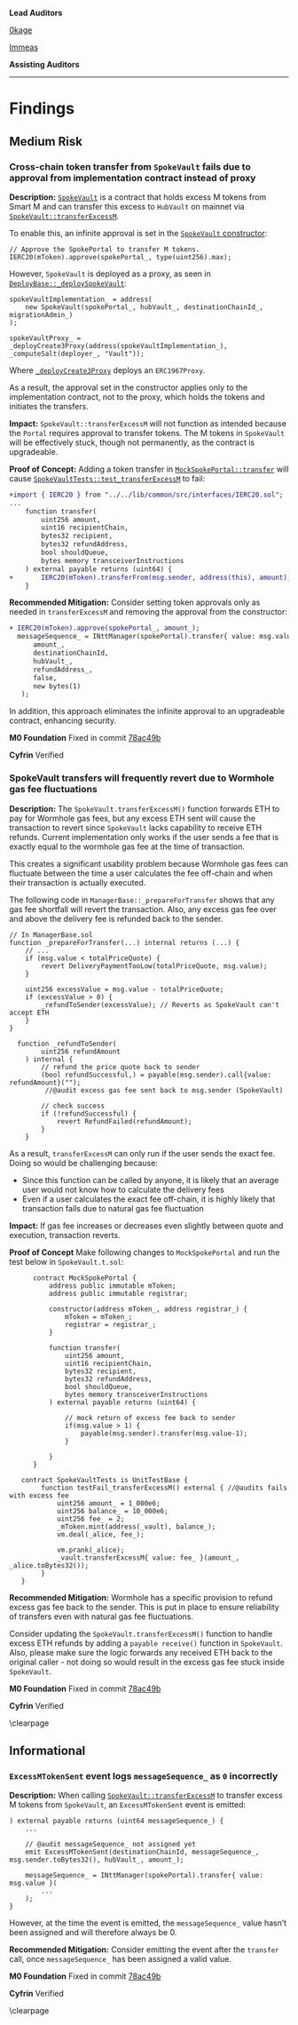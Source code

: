 **Lead Auditors**

[0kage](https://twitter.com/0kage_eth)

[Immeas](https://twitter.com/0ximmeas)

**Assisting Auditors**



---

# Findings
## Medium Risk


### Cross-chain token transfer from `SpokeVault` fails due to approval from implementation contract instead of proxy

**Description:** [`SpokeVault`](https://github.com/m0-foundation/m-portal/blob/8f909076f4fc1f22028cabd6df8a9e6b5be4b078/src/SpokeVault.sol) is a contract that holds excess M tokens from Smart M and can transfer this excess to `HubVault` on mainnet via [`SpokeVault::transferExcessM`](https://github.com/m0-foundation/m-portal/blob/8f909076f4fc1f22028cabd6df8a9e6b5be4b078/src/SpokeVault.sol#L69-L89).

To enable this, an infinite approval is set in the [`SpokeVault` constructor](https://github.com/m0-foundation/m-portal/blob/8f909076f4fc1f22028cabd6df8a9e6b5be4b078/src/SpokeVault.sol#L63-L64):
```solidity
// Approve the SpokePortal to transfer M tokens.
IERC20(mToken).approve(spokePortal_, type(uint256).max);
```

However, `SpokeVault` is deployed as a proxy, as seen in [`DeployBase::_deploySpokeVault`](https://github.com/m0-foundation/m-portal/blob/8f909076f4fc1f22028cabd6df8a9e6b5be4b078/script/deploy/DeployBase.sol#L221-L235):
```solidity
spokeVaultImplementation_ = address(
    new SpokeVault(spokePortal_, hubVault_, destinationChainId_, migrationAdmin_)
);

spokeVaultProxy_ = _deployCreate3Proxy(address(spokeVaultImplementation_), _computeSalt(deployer_, "Vault"));
```
Where [`_deployCreate3Proxy`](https://github.com/m0-foundation/m-portal/blob/8f909076f4fc1f22028cabd6df8a9e6b5be4b078/script/helpers/Utils.sol#L102-L108) deploys an `ERC1967Proxy`.

As a result, the approval set in the constructor applies only to the implementation contract, not to the proxy, which holds the tokens and initiates the transfers.

**Impact:** `SpokeVault::transferExcessM` will not function as intended because the `Portal` requires approval to transfer tokens. The M tokens in `SpokeVault` will be effectively stuck, though not permanently, as the contract is upgradeable.

**Proof of Concept:** Adding a token transfer in [`MockSpokePortal::transfer`](https://github.com/m0-foundation/m-portal/blob/8f909076f4fc1f22028cabd6df8a9e6b5be4b078/test/mocks/MockSpokePortal.sol#L14-L21) will cause [`SpokeVaultTests::test_transferExcessM`](https://github.com/m0-foundation/m-portal/blob/8f909076f4fc1f22028cabd6df8a9e6b5be4b078/test/unit/Spokevault.t.sol#L115-L138) to fail:
```diff
+import { IERC20 } from "../../lib/common/src/interfaces/IERC20.sol";
...
    function transfer(
        uint256 amount,
        uint16 recipientChain,
        bytes32 recipient,
        bytes32 refundAddress,
        bool shouldQueue,
        bytes memory transceiverInstructions
    ) external payable returns (uint64) {
+       IERC20(mToken).transferFrom(msg.sender, address(this), amount);
    }
```

**Recommended Mitigation:** Consider setting token approvals only as needed in `transferExcessM` and removing the approval from the constructor:
```diff
+ IERC20(mToken).approve(spokePortal_, amount_);
  messageSequence_ = INttManager(spokePortal).transfer{ value: msg.value }(
      amount_,
      destinationChainId,
      hubVault_,
      refundAddress_,
      false,
      new bytes(1)
   );
```
In addition, this approach eliminates the infinite approval to an upgradeable contract, enhancing security.

**M0 Foundation**
Fixed in commit [78ac49b](https://github.com/m0-foundation/m-portal/commit/78ac49bba3ac294873a949eec00a5bfad8b41c34)

**Cyfrin**
Verified


### SpokeVault transfers will frequently revert due to Wormhole gas fee fluctuations

**Description:** The `SpokeVault.transferExcessM()` function forwards ETH to pay for Wormhole gas fees, but any excess ETH sent will cause the transaction to revert since `SpokeVault` lacks capability to receive ETH refunds. Current implementation only works if the user sends a fee that is exactly equal to the  wormhole gas fee at the time of transaction.

This creates a significant usability problem because Wormhole gas fees can fluctuate between the time a user calculates the fee off-chain and when their transaction is actually executed.

The following code in `ManagerBase::_prepareForTransfer` shows that any gas fee shortfall will revert the transaction. Also, any excess gas fee over and above the delivery fee is refunded back to the sender.

```solidity
// In ManagerBase.sol
function _prepareForTransfer(...) internal returns (...) {
    // ...
    if (msg.value < totalPriceQuote) {
        revert DeliveryPaymentTooLow(totalPriceQuote, msg.value);
    }

    uint256 excessValue = msg.value - totalPriceQuote;
    if (excessValue > 0) {
        _refundToSender(excessValue); // Reverts as SpokeVault can't accept ETH
    }
}

  function _refundToSender(
        uint256 refundAmount
    ) internal {
        // refund the price quote back to sender
        (bool refundSuccessful,) = payable(msg.sender).call{value: refundAmount}("");
         //@audit excess gas fee sent back to msg.sender (SpokeVault)

        // check success
        if (!refundSuccessful) {
            revert RefundFailed(refundAmount);
        }
    }
```


As a result, `transferExcessM` can only run if the user sends the exact fee. Doing so would be challenging because:

- Since this function can be called by anyone, it is likely that an average user would not know how to calculate the delivery fees
- Even if a user calculates the exact fee off-chain, it is highly likely that transaction fails due to natural gas fee fluctuation


**Impact:** If gas fee increases or decreases even slightly between quote and execution, transaction reverts.

**Proof of Concept**
Make following changes to `MockSpokePortal` and run the test below in `SpokeVault.t.sol`:

```solidity
      contract MockSpokePortal {
          address public immutable mToken;
          address public immutable registrar;

          constructor(address mToken_, address registrar_) {
              mToken = mToken_;
              registrar = registrar_;
          }

          function transfer(
              uint256 amount,
              uint16 recipientChain,
              bytes32 recipient,
              bytes32 refundAddress,
              bool shouldQueue,
              bytes memory transceiverInstructions
          ) external payable returns (uint64) {

              // mock return of excess fee back to sender
              if(msg.value > 1) {
                  payable(msg.sender).transfer(msg.value-1);
              }

          }
      }

   contract SpokeVaultTests is UnitTestBase {
        function testFail_transferExcessM() external { //@audits fails with excess fee
            uint256 amount_ = 1_000e6;
            uint256 balance_ = 10_000e6;
            uint256 fee_ = 2;
            _mToken.mint(address(_vault), balance_);
            vm.deal(_alice, fee_);

            vm.prank(_alice);
            _vault.transferExcessM{ value: fee_ }(amount_, _alice.toBytes32());
        }
   }

```

**Recommended Mitigation:** Wormhole has a specific provision to refund excess gas fee back to the sender. This is put in place to ensure reliability of transfers even with natural gas fee fluctuations.

Consider updating the `SpokeVault.transferExcessM()` function to handle excess ETH refunds by adding a `payable receive()` function in `SpokeVault`. Also, please make sure the logic forwards any received ETH back to the original caller - not doing so would result in the excess gas fee stuck inside `SpokeVault`.

**M0 Foundation**
Fixed in commit [78ac49b](https://github.com/m0-foundation/m-portal/commit/78ac49bba3ac294873a949eec00a5bfad8b41c34)

**Cyfrin**
Verified

\clearpage
## Informational


### `ExcessMTokenSent` event logs `messageSequence_` as `0` incorrectly

**Description:** When calling [`SpokeVault::transferExcessM`](https://github.com/m0-foundation/m-portal/blob/8f909076f4fc1f22028cabd6df8a9e6b5be4b078/src/SpokeVault.sol#L69-L89) to transfer excess M tokens from `SpokeVault`, an `ExcessMTokenSent` event is emitted:
```solidity
) external payable returns (uint64 messageSequence_) {
    ...

    // @audit messageSequence_ not assigned yet
    emit ExcessMTokenSent(destinationChainId, messageSequence_, msg.sender.toBytes32(), hubVault_, amount_);

    messageSequence_ = INttManager(spokePortal).transfer{ value: msg.value }(
        ...
    );
}
```
However, at the time the event is emitted, the `messageSequence_` value hasn’t been assigned and will therefore always be 0.

**Recommended Mitigation:** Consider emitting the event after the `transfer` call, once `messageSequence_` has been assigned a valid value.

**M0 Foundation**
Fixed in commit [78ac49b](https://github.com/m0-foundation/m-portal/commit/78ac49bba3ac294873a949eec00a5bfad8b41c34)

**Cyfrin**
Verified

\clearpage